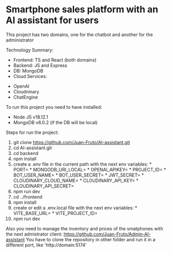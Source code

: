 # Smartphone sales platform with an AI assistant for users

This project has two domains, one for the chatbot and another for the administrator

Technology Summary:
 * Frontend: TS and React (both domains)
 * Backend: JS and Express
 * DB: MongoDB
 * Cloud Services:
  <ul><li>OpenAI</li>
  <li>Cloudninary</li>
  <li>ChatEngine</li></ul>

To run this project you need to have installed:
  * Node JS v18.12.1
  * MongoDB v6.0.2 (if the DB will be local)

Steps for run the project:
  1. git clone https://github.com/Juan-Fruto/AI-assistant.git
  2. cd AI-assistant.git
  3. cd backend
  4. npm install
  5. create a .env file in the current path with the next env variables:
    * PORT=
    * MONGODB_URI_LOCAL=
    * OPENAI_APIKEY= 
    * PROJECT_ID=
    * BOT_USER_NAME=
    * BOT_USER_SECRET=
    * JWT_SECRET=
    * CLOUDINARY_CLOUD_NAME=
    * CLOUDINARY_API_KEY=
    * CLOUDINARY_API_SECRET=
  6. npm run dev
  7. cd ../frontend
  8. npm install
  9. create or edit a .env.local file with the next env variables:
    * VITE_BASE_URL=
    * VITE_PROJECT_ID=
  10. npm run dev

Also you need to manage the inventory and prices of the smatphones with the next admistrator client: https://github.com/Juan-Fruto/Admin-AI-assistant
You have to clone the repository in other folder and run it in a different port, like 'http://domain:5174'
